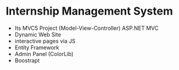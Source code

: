 <h1>Internship Management System </h1>


<ul>
    <li>Its MVC5 Project (Model-View-Controller) ASP.NET MVC</li>
    <li>Dynamic Web Site</li>
    <li>interactive pages via JS</li>
    <li>Entity Framework</li>
    <li>Admin Panel (ColorLib)</li>
    <li>Boostrapt</li>
</li>
